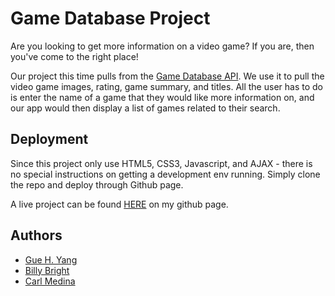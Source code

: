 # Game Database Project

Are you looking to get more information on a video game? If you are, then you've come to the right place!

Our project this time pulls from the [Game Database API](https://api-docs.igdb.com/#about). We use it to pull the video game images, rating, game summary, and titles. All the user has to do is enter the name of a game that they would like more information on, and our app would then display a list of games related to their search.

## Deployment

Since this project only use HTML5, CSS3, Javascript, and AJAX - there is no special instructions on getting a development env running. Simply clone the repo and deploy through Github page.

A live project can be found [HERE](https://guhuyan.github.io/Group-Project/) on my github page.

## Authors

* [Gue H. Yang](https://github.com/Guhuyan)
* [Billy Bright](https://github.com/BRBright)
* [Carl Medina](https://github.com/CarlLm1)
